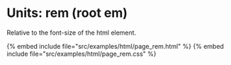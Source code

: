 # Units: rem (root em)

Relative to the font-size of the html element.

{% embed include file="src/examples/html/page_rem.html" %}
{% embed include file="src/examples/html/page_rem.css" %}



